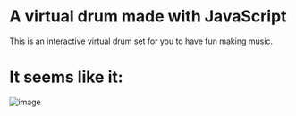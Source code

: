 # A virtual drum made with JavaScript
This is an interactive virtual drum set for you to have fun making music.

# It seems like it:
![image](https://user-images.githubusercontent.com/92648159/166965257-a6d3df45-a84d-42cc-8f07-7788c968ac31.png)

